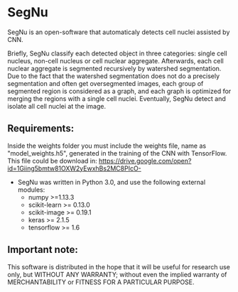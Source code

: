 # SegNu
SegNu is an open-software that automaticaly detects cell nuclei assisted by CNN.

Briefly, SegNu classify each detected object in three categories:  single cell nucleus, non-cell nucleus or cell nuclear aggregate. Afterwards, each cell nuclear aggregate is segmented recursively by watershed segmentation. Due to the fact that the watershed segmentation does not do a precisely segmentation and often get oversegmented images, each group of segmented region is considered as a graph, and each graph is optimized for merging the regions with a single cell nuclei. Eventually, SegNu detect and isolate all cell nuclei at the image.

## Requirements:
Inside the weights folder you must include the weights file, name as "model_weights.h5", generated in the training of the CNN with TensorFlow. This file could be download in:
https://drive.google.com/open?id=1Giing5bmtw81OXW2yEwxhBs2MC8PIcO-

* SegNu was written in Python 3.0, and use the following external modules:
    - numpy >=1.13.3
    - scikit-learn >= 0.13.0
    - scikit-image >= 0.19.1
    - keras >= 2.1.5
    - tensorflow >= 1.6

## Important note:
This software is distributed in the hope that it will be useful for research use only, but WITHOUT ANY WARRANTY; without even the implied warranty of MERCHANTABILITY or FITNESS FOR A PARTICULAR PURPOSE.
